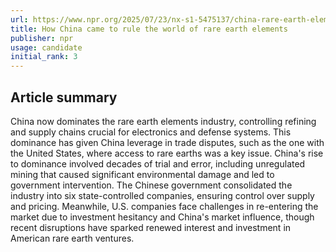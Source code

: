 ```yaml
---
url: https://www.npr.org/2025/07/23/nx-s1-5475137/china-rare-earth-elements
title: How China came to rule the world of rare earth elements
publisher: npr
usage: candidate
initial_rank: 3
---
```

## Article summary
China now dominates the rare earth elements industry, controlling refining and supply chains crucial for electronics and defense systems. This dominance has given China leverage in trade disputes, such as the one with the United States, where access to rare earths was a key issue. China's rise to dominance involved decades of trial and error, including unregulated mining that caused significant environmental damage and led to government intervention. The Chinese government consolidated the industry into six state-controlled companies, ensuring control over supply and pricing. Meanwhile, U.S. companies face challenges in re-entering the market due to investment hesitancy and China's market influence, though recent disruptions have sparked renewed interest and investment in American rare earth ventures.
